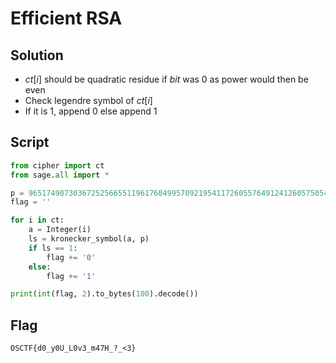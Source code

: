 # Efficient RSA
## Solution
- $ct[i]$ should be quadratic residue if $bit$ was 0 as power would then be even
- Check legendre symbol of $ct[i]$
- If it is 1, append 0 else append 1

## Script
```python
from cipher import ct
from sage.all import *

p = 96517490730367252566551196176049957092195411726055764912412605750547823858339
flag = ''

for i in ct:
    a = Integer(i)
    ls = kronecker_symbol(a, p)
    if ls == 1:
        flag += '0'
    else:
        flag += '1'

print(int(flag, 2).to_bytes(100).decode())
```

## Flag
```
OSCTF{d0_y0U_L0v3_m47H_?_<3}
```